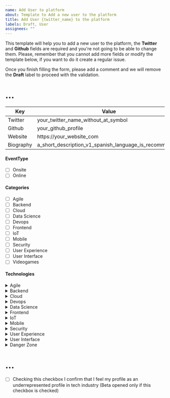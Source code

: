 ```yaml
---
name: Add User to platform
about: Template to Add a new user to the platform
title: Add User {twitter_name} to the platform
labels: Draft, User
assignees: ""
---
```


This template will help you to add a new user to the platform, the **Twitter** and **Github** fields are required and you're not going to be able to change them.
Please, remember that you cannot add more fields or modify the template below, if you want to do it create a regular issue.

Once you finish filling the form, please add a comment and we will remove the **Draft** label to proceed with the validation.

# ...

| Key       | Value                                                  |
| --------- | ------------------------------------------------------ |
| Twitter   | your_twitter_name_without_at_symbol                    |
| Github    | your_github_profile                                    |
| Website   | https://your_website_com                               |
| Biography | a_short_description_v1_spanish_language_is_recommended |

#### EventType

- [ ] Onsite
- [ ] Online

#### Categories

- [ ] Agile
- [ ] Backend
- [ ] Cloud
- [ ] Data Science
- [ ] Devops
- [ ] Frontend
- [ ] IoT
- [ ] Mobile
- [ ] Security
- [ ] User Experience
- [ ] User Interface
- [ ] Videogames

#### Technologies

<details>
  <summary>Agile</summary>
  
- [ ] Confluence
- [ ] Jira
- [ ] Kanban
- [ ] Scrum
</details>
<details>
  <summary>Backend</summary>
  
- [ ] Java
- [ ] .Net
- [ ] PHP
</details>
<details>
  <summary>Cloud</summary>
  
- [ ] AWS
- [ ] Google Cloud
- [ ] Azure
</details>
<details>
  <summary>Devops</summary>
  
- [ ] Azure DevOps
- [ ] Github Actions
- [ ] Jenkins
- [ ] Travis CI
</details>
<details>
  <summary>Data Science</summary>
  
- [ ] Databricks
- [ ] Python
- [ ] R
- [ ] TensorFlow
</details>
<details>
  <summary>Frontend</summary>
  
- [ ] JavaScript
- [ ] TypeScript
- [ ] Layout
</details>
<details>
  <summary>IoT</summary>
  
- [ ] Arduino
- [ ] Raspberry Pi
- [ ] SmartThings
</details>
<details>
  <summary>Mobile</summary>
  
- [ ] Flutter
- [ ] Kotlin
- [ ] React Native
- [ ] Swift
- [ ] Xamarin
</details>
<details>
  <summary>Security</summary>
  
- [ ] Fortify
</details>
<details>
  <summary>User Experience</summary>
  
- [ ] Figma
- [ ] Inkscape
</details>
<details>
  <summary>User Interface</summary>
  
- [ ] Figma
- [ ] Inkscape
</details>
<details>
  <summary>Danger Zone</summary>
  
- [ ] Hide my account
</details>

# ...

- [ ] Checking this checkbox I confirm that I feel my profile as an underrepresented profile in tech industry (Beta opened only if this checkbox is checked)
